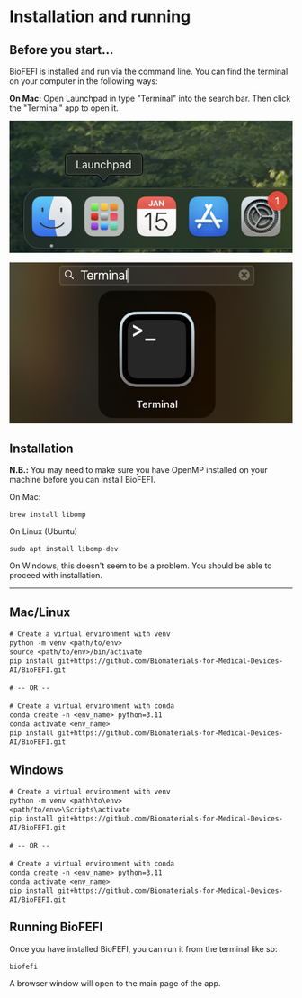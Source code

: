# Installation and running
## Before you start...
BioFEFI is installed and run via the command line. You can find the terminal on your computer in the following ways:

**On Mac:** Open Launchpad in type "Terminal" into the search bar. Then click the "Terminal" app to open it.

![Find launchpad](../_static/find-launchpad.png)

![Find Terminal Mac](../_static/find-terminal-mac.png)

## Installation
**N.B.:** You may need to make sure you have OpenMP installed on your machine before you can install BioFEFI.

On Mac:
```shell
brew install libomp
```

On Linux (Ubuntu)
```shell
sudo apt install libomp-dev
```

On Windows, this doesn't seem to be a problem. You should be able to proceed with installation.

---

## Mac/Linux
```shell
# Create a virtual environment with venv
python -m venv <path/to/env>
source <path/to/env>/bin/activate
pip install git+https://github.com/Biomaterials-for-Medical-Devices-AI/BioFEFI.git

# -- OR --

# Create a virtual environment with conda
conda create -n <env_name> python=3.11
conda activate <env_name>
pip install git+https://github.com/Biomaterials-for-Medical-Devices-AI/BioFEFI.git
```

## Windows
```shell
# Create a virtual environment with venv
python -m venv <path\to\env>
<path/to/env>\Scripts\activate
pip install git+https://github.com/Biomaterials-for-Medical-Devices-AI/BioFEFI.git

# -- OR --

# Create a virtual environment with conda
conda create -n <env_name> python=3.11
conda activate <env_name>
pip install git+https://github.com/Biomaterials-for-Medical-Devices-AI/BioFEFI.git
```

## Running BioFEFI
Once you have installed BioFEFI, you can run it from the terminal like so:
```shell
biofefi
```
A browser window will open to the main page of the app.

<!-- insert image here -->